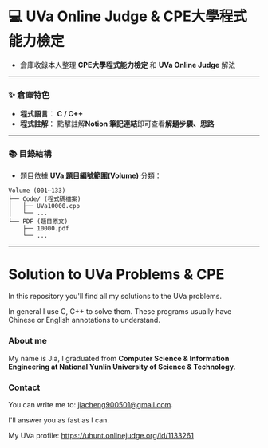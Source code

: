 # 💻 UVa Online Judge & CPE大學程式能力檢定

* 倉庫收錄本人整理 **CPE大學程式能力檢定** 和 **UVa Online Judge** 解法

---

### ✨ 倉庫特色

* **程式語言**： **C / C++** 
* **程式註解**： 點擊註解**Notion 筆記連結**即可查看**解題步驟、思路**

---

### 📚 目錄結構

* 題目依據 **UVa 題目編號範圍(Volume)** 分類：

```
Volume (001~133)
├── Code/ (程式碼檔案)
│   ├── UVa10000.cpp
│   └── ...
└── PDF (題目原文)
    ├── 10000.pdf
    └── ...
````
---

# Solution to UVa Problems & CPE
In this repository you'll find all my solutions to the UVa problems.

In general I use C, C++ to solve them. These programs usually have Chinese or English annotations to understand.

### About me
My name is Jia, 
I graduated from __Computer Science & Information Engineering at National Yunlin University of Science & Technology__. 

### Contact
You can write me to: jiacheng900501@gmail.com.

I'll answer you as fast as I can.

My UVa profile: https://uhunt.onlinejudge.org/id/1133261
